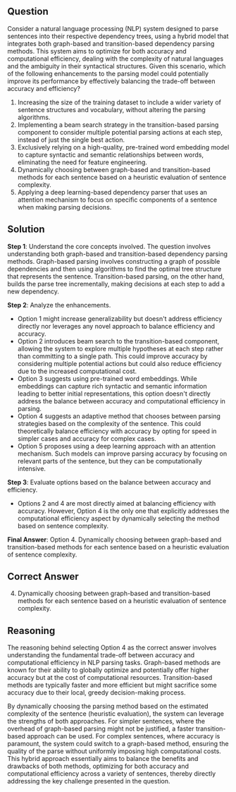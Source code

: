 ## Question
Consider a natural language processing (NLP) system designed to parse sentences into their respective dependency trees, using a hybrid model that integrates both graph-based and transition-based dependency parsing methods. This system aims to optimize for both accuracy and computational efficiency, dealing with the complexity of natural languages and the ambiguity in their syntactical structures. Given this scenario, which of the following enhancements to the parsing model could potentially improve its performance by effectively balancing the trade-off between accuracy and efficiency?

1. Increasing the size of the training dataset to include a wider variety of sentence structures and vocabulary, without altering the parsing algorithms.
2. Implementing a beam search strategy in the transition-based parsing component to consider multiple potential parsing actions at each step, instead of just the single best action.
3. Exclusively relying on a high-quality, pre-trained word embedding model to capture syntactic and semantic relationships between words, eliminating the need for feature engineering.
4. Dynamically choosing between graph-based and transition-based methods for each sentence based on a heuristic evaluation of sentence complexity.
5. Applying a deep learning-based dependency parser that uses an attention mechanism to focus on specific components of a sentence when making parsing decisions.

## Solution

**Step 1**: Understand the core concepts involved. The question involves understanding both graph-based and transition-based dependency parsing methods. Graph-based parsing involves constructing a graph of possible dependencies and then using algorithms to find the optimal tree structure that represents the sentence. Transition-based parsing, on the other hand, builds the parse tree incrementally, making decisions at each step to add a new dependency.

**Step 2**: Analyze the enhancements.
- Option 1 might increase generalizability but doesn't address efficiency directly nor leverages any novel approach to balance efficiency and accuracy.
- Option 2 introduces beam search to the transition-based component, allowing the system to explore multiple hypotheses at each step rather than committing to a single path. This could improve accuracy by considering multiple potential actions but could also reduce efficiency due to the increased computational cost.
- Option 3 suggests using pre-trained word embeddings. While embeddings can capture rich syntactic and semantic information leading to better initial representations, this option doesn't directly address the balance between accuracy and computational efficiency in parsing.
- Option 4 suggests an adaptive method that chooses between parsing strategies based on the complexity of the sentence. This could theoretically balance efficiency with accuracy by opting for speed in simpler cases and accuracy for complex cases.
- Option 5 proposes using a deep learning approach with an attention mechanism. Such models can improve parsing accuracy by focusing on relevant parts of the sentence, but they can be computationally intensive.

**Step 3**: Evaluate options based on the balance between accuracy and efficiency.
- Options 2 and 4 are most directly aimed at balancing efficiency with accuracy. However, Option 4 is the only one that explicitly addresses the computational efficiency aspect by dynamically selecting the method based on sentence complexity.

**Final Answer**: Option 4. Dynamically choosing between graph-based and transition-based methods for each sentence based on a heuristic evaluation of sentence complexity.

## Correct Answer

4. Dynamically choosing between graph-based and transition-based methods for each sentence based on a heuristic evaluation of sentence complexity.

## Reasoning

The reasoning behind selecting Option 4 as the correct answer involves understanding the fundamental trade-off between accuracy and computational efficiency in NLP parsing tasks. Graph-based methods are known for their ability to globally optimize and potentially offer higher accuracy but at the cost of computational resources. Transition-based methods are typically faster and more efficient but might sacrifice some accuracy due to their local, greedy decision-making process.

By dynamically choosing the parsing method based on the estimated complexity of the sentence (heuristic evaluation), the system can leverage the strengths of both approaches. For simpler sentences, where the overhead of graph-based parsing might not be justified, a faster transition-based approach can be used. For complex sentences, where accuracy is paramount, the system could switch to a graph-based method, ensuring the quality of the parse without uniformly imposing high computational costs. This hybrid approach essentially aims to balance the benefits and drawbacks of both methods, optimizing for both accuracy and computational efficiency across a variety of sentences, thereby directly addressing the key challenge presented in the question.